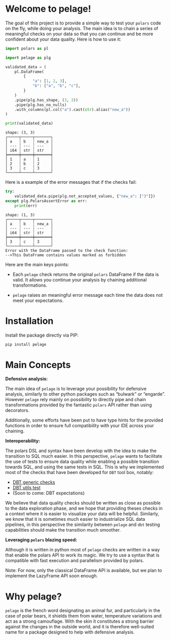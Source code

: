# Welcome to pelage!


The goal of this project is to provide a simple way to test your
`polars` code on the fly, while doing your analysis. The main idea is to
chain a series of meaningful checks on your data so that you can
continue and be more confident about your data quality. Here is how to
use it:

``` python
import polars as pl

import pelage as plg

validated_data = (
    pl.DataFrame(
        {
            "a": [1, 2, 3],
            "b": ["a", "b", "c"],
        }
    )
    .pipe(plg.has_shape, (3, 2))
    .pipe(plg.has_no_nulls)
    .with_columns(pl.col("a").cast(str).alias("new_a"))
)

print(validated_data)
```

    shape: (3, 3)
    ┌─────┬─────┬───────┐
    │ a   ┆ b   ┆ new_a │
    │ --- ┆ --- ┆ ---   │
    │ i64 ┆ str ┆ str   │
    ╞═════╪═════╪═══════╡
    │ 1   ┆ a   ┆ 1     │
    │ 2   ┆ b   ┆ 2     │
    │ 3   ┆ c   ┆ 3     │
    └─────┴─────┴───────┘

Here is a example of the error messages that if the checks fail:

``` python
try:
    validated_data.pipe(plg.not_accepted_values, {"new_a": ["3"]})
except plg.PolarsAssertError as err:
    print(err)
```


    shape: (1, 3)
    ┌─────┬─────┬───────┐
    │ a   ┆ b   ┆ new_a │
    │ --- ┆ --- ┆ ---   │
    │ i64 ┆ str ┆ str   │
    ╞═════╪═════╪═══════╡
    │ 3   ┆ c   ┆ 3     │
    └─────┴─────┴───────┘
    Error with the DataFrame passed to the check function:
    -->This DataFrame contains values marked as forbidden

Here are the main keys points:

- Each `pelage` check returns the original `polars` DataFrame if the
  data is valid. It allows you continue your analysis by chaining
  additional transformations.

- `pelage` raises an meaningful error message each time the data does
  not meet your expectations.

# Installation

Install the package directly via PIP:

``` bash
pip install pelage
```

# Main Concepts

**Defensive analysis:**

The main idea of `pelage` is to leverage your possibility for defensive
analysis, similarly to other python packages such as “bulwark” or
“engarde”. However `pelage` rely mainly on possibility to directly pipe
and chain transformations provided by the fantastic `polars` API rather
than using decorators.

Additionally, some efforts have been put to have type hints for the
provided functions in order to ensure full compatibility with your IDE
across your chaining.

**Interoperability:**

The polars DSL and syntax have been develop with the idea to make the
transition to SQL much easier. In this perspective, `pelage` wants to
facilitate the use of tests to ensure data quality while enabling a
possible transition towards SQL, and using the same tests in SQL. This
is why we implemented most of the checks that have been developed for
`DBT` tool box, notably:

- [DBT generic
  checks](https://docs.getdbt.com/docs/build/data-tests#generic-data-tests)
- [DBT utils
  test](https://github.com/dbt-labs/dbt-utils?tab=readme-ov-file)
- (Soon to come: DBT expectations)

We believe that data quality checks should be written as close as
possible to the data exploration phase, and we hope that providing
theses checks in a context where it is easier to visualize your data
will be helpful. Similarly, we know that it is sometimes much easier to
industrialize SQL data pipelines, in this perspective the similarity
between `pelage` and `dbt` testing capabilities should make the
transition much smoother.

**Leveraging `polars` blazing speed:**

Although it is written in python most of `pelage` checks are written in
a way that enable the polars API to work its magic. We try to use a
syntax that is compatible with fast execution and parallelism provided
by polars.

Note: For now, only the classical DataFrame API is available, but we
plan to implement the LazyFrame API soon enough.

# Why pelage?

`pelage` is the french word designating an animal fur, and particularly
in the case of polar bears, it shields them from water, temperature
variations and act as a strong camouflage. With the skin it constitutes
a strong barrier against the changes in the outside world, and it is
therefore well-suited name for a package designed to help with defensive
analysis.
